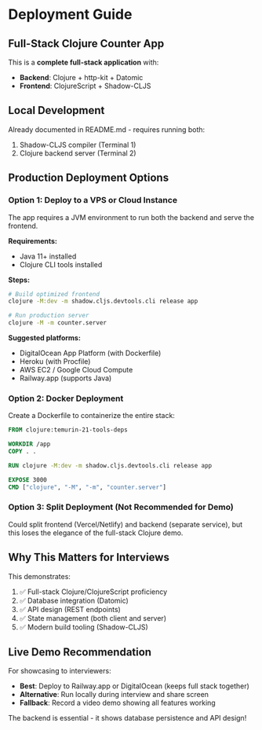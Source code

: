 # Deployment Guide

## Full-Stack Clojure Counter App

This is a **complete full-stack application** with:
- **Backend**: Clojure + http-kit + Datomic
- **Frontend**: ClojureScript + Shadow-CLJS

## Local Development

Already documented in README.md - requires running both:
1. Shadow-CLJS compiler (Terminal 1)
2. Clojure backend server (Terminal 2)

## Production Deployment Options

### Option 1: Deploy to a VPS or Cloud Instance

The app requires a JVM environment to run both the backend and serve the frontend.

**Requirements:**
- Java 11+ installed
- Clojure CLI tools installed

**Steps:**
```bash
# Build optimized frontend
clojure -M:dev -m shadow.cljs.devtools.cli release app

# Run production server
clojure -M -m counter.server
```

**Suggested platforms:**
- DigitalOcean App Platform (with Dockerfile)
- Heroku (with Procfile)
- AWS EC2 / Google Cloud Compute
- Railway.app (supports Java)

### Option 2: Docker Deployment

Create a Dockerfile to containerize the entire stack:

```dockerfile
FROM clojure:temurin-21-tools-deps

WORKDIR /app
COPY . .

RUN clojure -M:dev -m shadow.cljs.devtools.cli release app

EXPOSE 3000
CMD ["clojure", "-M", "-m", "counter.server"]
```

### Option 3: Split Deployment (Not Recommended for Demo)

Could split frontend (Vercel/Netlify) and backend (separate service), but this loses the elegance of the full-stack Clojure demo.

## Why This Matters for Interviews

This demonstrates:
1. ✅ Full-stack Clojure/ClojureScript proficiency
2. ✅ Database integration (Datomic)
3. ✅ API design (REST endpoints)
4. ✅ State management (both client and server)
5. ✅ Modern build tooling (Shadow-CLJS)

## Live Demo Recommendation

For showcasing to interviewers:
- **Best**: Deploy to Railway.app or DigitalOcean (keeps full stack together)
- **Alternative**: Run locally during interview and share screen
- **Fallback**: Record a video demo showing all features working

The backend is essential - it shows database persistence and API design!
